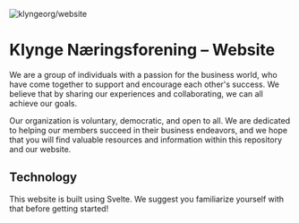 ![klyngeorg/website](https://klyngeorg/assets/klynge-default-seo.jpg)

# Klynge Næringsforening – Website

We are a group of individuals with a passion for the business world, who have come together to support and encourage each other's success. We believe that by sharing our experiences and collaborating, we can all achieve our goals.

Our organization is voluntary, democratic, and open to all. We are dedicated to helping our members succeed in their business endeavors, and we hope that you will find valuable resources and information within this repository and our website.

## Technology

This website is built using Svelte. We suggest you familiarize yourself with that before getting started!
